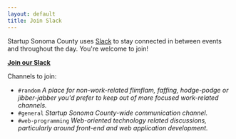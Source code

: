 ```yaml
---
layout: default
title: Join Slack
---
```



Startup Sonoma County uses [Slack](https://slack.com) to stay connected in
between events and throughout the day. You're welcome to join!

[**Join our Slack**](https://startupsonoma.herokuapp.com/)


Channels to join:

* `#random` _A place for non-work-related flimflam, faffing, hodge-podge or
  jibber-jabber you'd prefer to keep out of more focused work-related
channels._
* `#general` _Startup Sonoma County-wide communication channel._
* `#web-programming` _Web-oriented technology related discussions, particularly
  around front-end and web application development._
